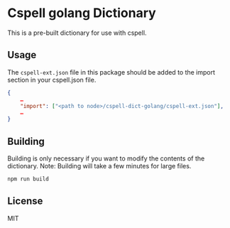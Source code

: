 # Cspell golang Dictionary

This is a pre-built dictionary for use with cspell.

## Usage

The `cspell-ext.json` file in this package should be added to the import section in your cspell.json file.
```json
{
    …
    "import": ["<path to node>/cspell-dict-golang/cspell-ext.json"],
    …
}
```

## Building

Building is only necessary if you want to modify the contents of the dictionary.  Note: Building will take a few minutes for large files.

```sh
npm run build
```

## License

MIT